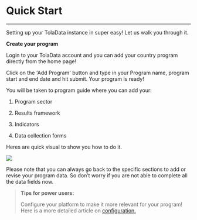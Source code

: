 # **Quick Start**

---

Setting up your TolaData instance in super easy! Let us walk you through it.

**Create your program**

Login to your TolaData account and you can add your country program directly from the home page!

Click on the 'Add Program' button and type in your Program name, program start and end date and hit submit. Your program is ready!

You will be taken to program guide where you can add your:

1. Program sector

2. Results framework

3. Indicators

4. Data collection forms

Heres are quick visual to show you how to do it.

![](https://lh5.googleusercontent.com/zCVkProukpBUiQR5kgu7jc4bajRu6T1wLunQcXlVPcWdf-hqx5SBjjGrI8oMwjyTawWIaUghBFskvsUOX73hT2VKBDBPNRUOJD4kRG5pCbpjLpnIyuApPWPafMw-7CtPEGV-lFnJ)

Please note that you can always go back to the specific sections to add or revise your program data. So don’t worry if you are not able to complete all the data fields now.

> **Tips for power users:**
>
> Configure your platform to make it more relevant for your program! Here is a more detailed article on [configuration.](https://toladata.gitbooks.io/knowledgebase/content/steps-to-get-started/admin-console.html)



